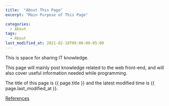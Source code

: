 ```yaml
---
title:  "About This Page"
excerpt: "Main Purpose of This Page"

categories:
  - About
tags:
  - About
last_modified_at: 2021-02-18T08:06:00-05:00
---
```

This is space for sharing IT knowledge.

This page will mainly post knowledge related to the web front-end, 
and will also cover useful information needed while programming.

The title of this page is {{ page.title }} and the latest modified time is {{ page.last_modified_at }}.

[References](https://devinlife.com/howto%20github%20pages/markdown-syntax/)